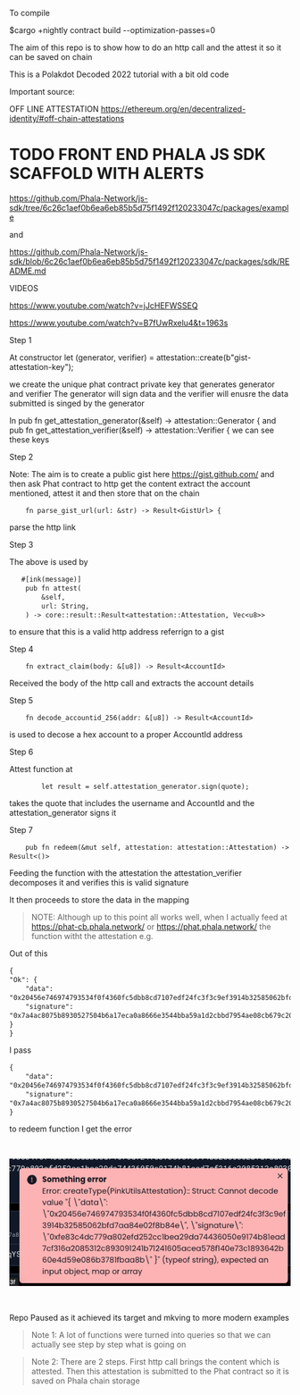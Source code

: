 To compile

$cargo +nightly contract build --optimization-passes=0

The aim of this repo is to show how to do an http call and the attest it so it can be saved on chain

This is a Polakdot Decoded 2022 tutorial with a bit old code

Important source:

OFF LINE ATTESTATION
https://ethereum.org/en/decentralized-identity/#off-chain-attestations

# TODO FRONT END PHALA JS SDK SCAFFOLD WITH ALERTS

https://github.com/Phala-Network/js-sdk/tree/6c26c1aef0b6ea6eb85b5d75f1492f120233047c/packages/example

and

https://github.com/Phala-Network/js-sdk/blob/6c26c1aef0b6ea6eb85b5d75f1492f120233047c/packages/sdk/README.md

VIDEOS

https://www.youtube.com/watch?v=jJcHEFWSSEQ

https://www.youtube.com/watch?v=B7fUwRxelu4&t=1963s

Step 1

At constructor
let (generator, verifier) = attestation::create(b"gist-attestation-key");

we create the unique phat contract private key that generates generator and verifier
The generator will sign data and the verifier will enusre the data submitted is singed by the generator

In
pub fn get_attestation_generator(&self) -> attestation::Generator {
and
pub fn get_attestation_verifier(&self) -> attestation::Verifier {
we can see these keys

Step 2

Note: The aim is to create a public gist here https://gist.github.com/
and then ask Phat contract to http get the content extract the account mentioned, attest it and then store that on the chain

        fn parse_gist_url(url: &str) -> Result<GistUrl> {

parse the http link

Step 3

The above is used by

       #[ink(message)]
        pub fn attest(
            &self,
            url: String,
        ) -> core::result::Result<attestation::Attestation, Vec<u8>>

to ensure that this is a valid http address referrign to a gist

Step 4

        fn extract_claim(body: &[u8]) -> Result<AccountId>

Received the body of the http call and extracts the account details

Step 5

        fn decode_accountid_256(addr: &[u8]) -> Result<AccountId>

is used to decose a hex account to a proper AccountId address

Step 6

Attest function at

            let result = self.attestation_generator.sign(quote);

takes the quote that includes the username and AccountId and the attestation_generator signs it

Step 7

        pub fn redeem(&mut self, attestation: attestation::Attestation) -> Result<()>

Feeding the function with the attestation the attestation_verifier decomposes it and verifies this is valid signature

It then proceeds to store the data in the mapping

> NOTE: Although up to this point all works well, when I actually feed at https://phat-cb.phala.network/ or https://phat.phala.network/
> the function witht the attestation e.g.

Out of this

    {
    "Ok": {
        "data": "0x20456e746974793534f0f4360fc5dbb8cd7107edf24fc3f3c9ef3914b32585062bfd7aa84e02f8b84e",
        "signature": "0x7a4ac8075b8930527504b6a17eca0a8666e3544bba59a1d2cbbd7954ae08cb679c20d0149abef91eefd170eb35a92863b953c101eb0dde8522ca9f3fb88ce380"
    }
    }

I pass

    {
        "data": "0x20456e746974793534f0f4360fc5dbb8cd7107edf24fc3f3c9ef3914b32585062bfd7aa84e02f8b84e",
        "signature": "0x7a4ac8075b8930527504b6a17eca0a8666e3544bba59a1d2cbbd7954ae08cb679c20d0149abef91eefd170eb35a92863b953c101eb0dde8522ca9f3fb88ce380"
    }

to redeem function I get the error

<br>

![plot](./Printscreens/1.png)

<br>

Repo Paused as it achieved its target and mkving to more modern examples

> Note 1: A lot of functions were turned into queries so that we can actually see step by step what is going on

> Note 2: There are 2 steps. First http call brings the content which is attested. Then this attestation is submitted to the Phat contract so it is saved on Phala chain storage
